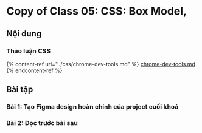 # Copy of Class 05: CSS: Box Model,

## Nội dung

### Thảo luận CSS



{% content-ref url="../css/chrome-dev-tools.md" %}
[chrome-dev-tools.md](../css/chrome-dev-tools.md)
{% endcontent-ref %}

## Bài tập

### Bài 1: Tạo Figma design hoàn chỉnh của project cuối khoá



### Bài 2: Đọc trước bài sau



